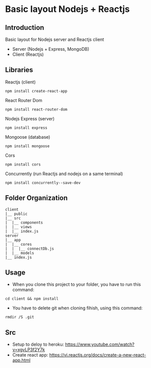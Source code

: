 # Basic layout Nodejs + Reactjs

## Introduction
Basic layout for Nodejs server and Reactjs client

- Server (Nodejs + Express, MongoDB)
- Client (Reactjs)

## Libraries
Reactjs (client)

```npm install create-react-app```

React Router Dom

```npm install react-router-dom```



Nodejs Express (server)

```npm install express```

Mongoose (database)

```npm install mongoose```

Cors

```npm install cors```

Concurrently (run Reactjs and nodejs on a same terminal)

```npm install concurrently--save-dev```

## Folder Organization
```
client
|__ public
|__ src
|  |__ components
|  |__ views
|  |__ index.js
server
|__ app
|  |__ cores
|  |  |__ connectDb.js
|  |__ models   
|__ index.js
```

## Usage
- When you clone this project to your folder, you have to run this command:

```cd client && npm install```

- You have to delete git when cloning fihish, using this command:

```rmdir /S .git```

## Src

- Setup to deloy to heroku: https://www.youtube.com/watch?v=xgvLP3f2Y7k
- Create react app: https://vi.reactjs.org/docs/create-a-new-react-app.html

